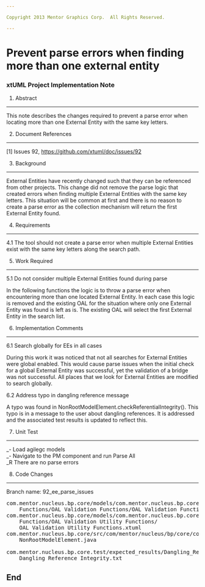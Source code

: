 ```yaml
---

Copyright 2013 Mentor Graphics Corp.  All Rights Reserved.

---
```


# Prevent parse errors when finding more than one external entity
### xtUML Project Implementation Note

1. Abstract
-----------
This note describes the changes required to prevent a parse error
when locating more than one External Entity with the same key letters.

2. Document References
----------------------
[1] Issues 92, https://github.com/xtuml/doc/issues/92   

3. Background
-------------
External Entities have recently changed such that they can be referenced from
other projects.  This change did not remove the parse logic that created errors
when finding multiple External Entities with the same key letters.  This
situation will be common at first and there is no reason to create a parse error
as the collection mechanism will return the first External Entity found.

4. Requirements
---------------
4.1 The tool should not create a parse error when multiple External Entities
exist with the same key letters along the search path.

5. Work Required
----------------
5.1 Do not consider multiple External Entities found during parse

In the following functions the logic is to throw a parse error when encountering
more than one located External Entity.  In each case this logic is removed and
the existing OAL for the situation where only one External Entity was found is
left as is.  The existing OAL will select the first External Entity in the
search list.

6. Implementation Comments
--------------------------
6.1 Search globally for EEs in all cases

During this work it was noticed that not all searches for External Entities were
global enabled.  This would cause parse issues when the initial check for a
global External Entity was successful, yet the validation of a bridge was not
successful.  All places that we look for External Entities are modified to
search globally.

6.2 Address typo in dangling reference message

A typo was found in NonRootModelElement.checkReferentialIntegrity().  This typo
is in a message to the user about dangling references.  It is addressed and the
associated test results is updated to reflect this.

7. Unit Test
------------
_- Load agilegc models   
_- Navigate to the PM component and run Parse All   
_R There are no parse errors   

8. Code Changes
---------------
Branch name: 92_ee_parse_issues   

<pre>
com.mentor.nucleus.bp.core/models/com.mentor.nucleus.bp.core/ooaofooa/  
	Functions/OAL Validation Functions/OAL Validation Functions.xtuml  
com.mentor.nucleus.bp.core/models/com.mentor.nucleus.bp.core/ooaofooa/  
	Functions/OAL Validation Utility Functions/  
	OAL Validation Utility Functions.xtuml  
com.mentor.nucleus.bp.core/src/com/mentor/nucleus/bp/core/common/  
	NonRootModelElement.java  

com.mentor.nucleus.bp.core.test/expected_results/Dangling_Reference_Integrity/  
	Dangling_Reference_Integrity.txt
</pre>

End
---

